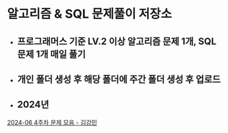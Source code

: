 # 알고리즘 & SQL 문제풀이 저장소

- ## 프로그래머스 기준 LV.2 이상 알고리즘 문제 1개, SQL 문제 1개 매일 풀기
- ## 개인 폴더 생성 후 해당 폴더에 주간 폴더 생성 후 업로드

 
- ## 2024년
[2024-06 4주차 문제 모음 - 김강민](https://github.com/Summer2Winter/Algo-Sql/tree/main/%EA%B0%95%EB%AF%BC/6%EC%9B%94%204%EC%A3%BC%EC%B0%A8/README.md)
